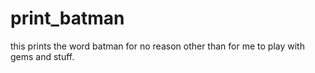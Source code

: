 # print_batman
this prints the word batman for no reason other than for me to play with gems and stuff.
